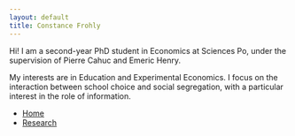 ```yaml
---
layout: default
title: Constance Frohly
---
```


Hi! I am a second-year PhD student in Economics at Sciences Po, under the supervision of Pierre Cahuc and Emeric Henry. 

My interests are in Education and Experimental Economics. I focus on the interaction between school choice and social segregation, with a particular interest in the role of information. 

- [Home](index.html)
- [Research](Research.md)
